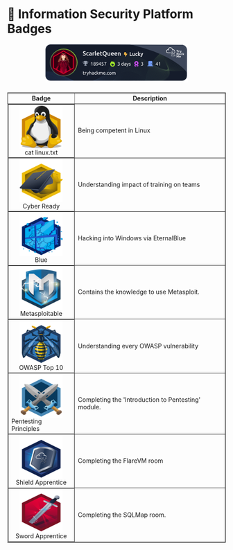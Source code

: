# 🔐 Information Security Platform Badges


<div align="center">

<img src="https://raw.githubusercontent.com/LauraMamian/LauraMamian/main/assets/thm_propic.png" alt="tryhackme stats" />

<table border="1" cellpadding="10" cellspacing="0" style="margin-top: 20px">
  <thead>
    <tr>
      <th>Badge</th>
      <th>Description</th>
    </tr>
  </thead>
  <tbody>
   <tr>
      <td style='display:flex; flex-direction:column; align-items:center'>
       <img src="./assets/linux.svg" alt="metasploitable" style="width:100px; height:100px"/>
       cat linux.txt
       </td>
       <td>Being competent in Linux</td>
    </tr> 
     <tr>
      <td style='display:flex; flex-direction:column; align-items:center'>
       <img src="./assets/careerready.svg" alt="metasploitable" style="width:100px; height:100px"/>
     Cyber Ready
       </td>
       <td>Understanding impact of training on teams</td>
    </tr>
     <tr>
     <td style='display:flex; flex-direction:column; align-items:center'>
       <img src="./assets/blue.svg" alt="metasploitable" style="width:100px; height:100px"/>
       Blue
       </td>
       <td>Hacking into Windows via EternalBlue</td>
    </tr> 
    <tr>
       <td style='display:flex; flex-direction:column; align-items:center'>
       <img src="./assets/metasploit.svg" alt="metasploitable" style="width:100px; height:100px"/>
       Metasploitable
       </td>
       <td>Contains the knowledge to use Metasploit.</td>
    </tr>
      <tr>
      <td style='display:flex; flex-direction:column; align-items:center'>
       <img src="./assets/owasptop10.svg" alt="metasploitable" style="width:100px; height:100px"/>
       OWASP Top 10
       </td>
       <td>Understanding every OWASP vulnerability</td>
    </tr>  
     <tr>
     <td style='display:flex; flex-direction:column; align-items:center'>
       <img src="./assets/introtooffensivesecurity.svg" alt="metasploitable" style="width:100px; height:100px"/>
       Pentesting Principles
       </td>
       <td>Completing the 'Introduction to Pentesting' module.</td>
    </tr>
     <tr>
     <td style='display:flex; flex-direction:column; align-items:center'>
       <img src="./assets/shieldapprentice.svg" alt="metasploitable" style="width:100px; height:100px"/>
      Shield Apprentice
       </td>
       <td>
       Completing the FlareVM room
       </td>
        </tr>
         <tr>
           <td style='display:flex; flex-direction:column; align-items:center'>
       <img src="./assets/swordapprentice.svg" alt="metasploitable" style="width:100px; height:100px"/>
     Sword Apprentice
       </td>
       <td>Completing the SQLMap room.</td>
    </tr> 
</td>    
  </tbody>
</table>

</div>
